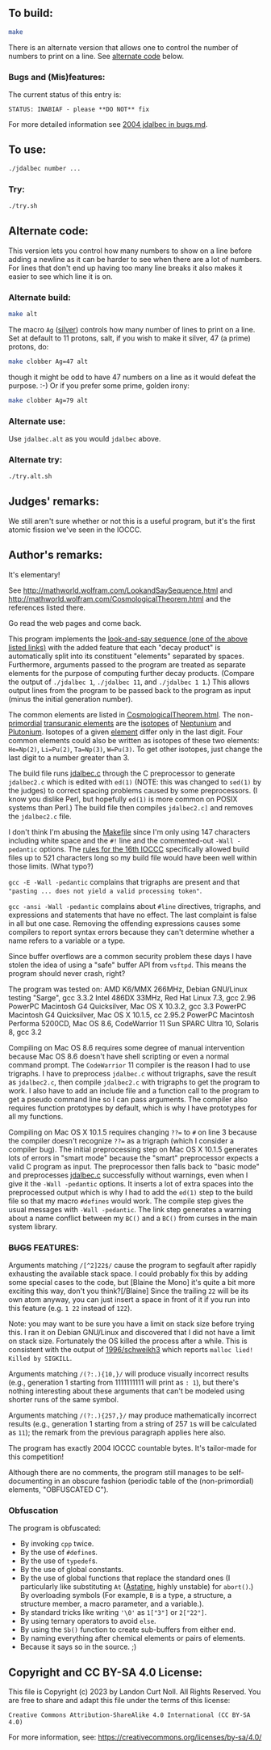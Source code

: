 ## To build:

```sh
make
```

There is an alternate version that allows one to control the number of numbers
to print on a line. See [alternate code](#alternate-code) below.


### Bugs and (Mis)features:

The current status of this entry is:

```
STATUS: INABIAF - please **DO NOT** fix
```

For more detailed information see [2004 jdalbec in bugs.md](/bugs.md#2004-jdalbec).


## To use:

```sh
./jdalbec number ...
```


### Try:

```sh
./try.sh
```

## Alternate code:

This version lets you control how many numbers to show on a line before adding a
newline as it can be harder to see when there are a lot of numbers. For lines
that don't end up having too many line breaks it also makes it easier to see
which line it is on.


### Alternate build:

```sh
make alt
```

The macro `Ag` ([silver](https://en.wikipedia.org/wiki/Silver)) controls how
many number of lines to print on a line. Set at default to 11 protons, salt, if
you wish to make it silver, 47 (a prime) protons, do:


```sh
make clobber Ag=47 alt
```

though it might be odd to have 47 numbers on a line as it would defeat the
purpose. :-) Or if you prefer some prime, golden irony:


```sh
make clobber Ag=79 alt
```


### Alternate use:

Use `jdalbec.alt` as you would `jdalbec` above.


### Alternate try:

```sh
./try.alt.sh
```


## Judges' remarks:

We still aren't sure whether or not this is a useful program, but
it's the first atomic fission we've seen in the IOCCC.


## Author's remarks:

It's elementary!

See <http://mathworld.wolfram.com/LookandSaySequence.html> and
<http://mathworld.wolfram.com/CosmologicalTheorem.html> and the references
listed there.

Go read the web pages and come back.

This program implements the [look-and-say sequence (one of the above listed
links)](https://mathworld.wolfram.com/LookandSaySequence.html) with the added
feature that each "decay product" is automatically split into its constituent
"elements" separated by spaces.  Furthermore, arguments passed to the program
are treated as separate elements for the purpose of computing further decay
products.  (Compare the output of `./jdalbec 1`, `./jdalbec 11`, and `./jdalbec
1 1`.)  This allows output lines from the program to be passed back to the
program as input (minus the initial generation number).

The common elements are listed in
[CosmologicalTheorem.html](http://mathworld.wolfram.com/CosmologicalTheorem.html).
The non-[primordial](https://en.wikipedia.org/wiki/Primordial_nuclide)
[transuranic elements](https://en.wikipedia.org/wiki/Transuranium_element) are
the [isotopes](https://en.wikipedia.org/wiki/Isotope) of
[Neptunium](https://en.wikipedia.org/wiki/Neptunium) and
[Plutonium](https://en.wikipedia.org/wiki/Plutonium).  Isotopes of a given
[element](https://en.wikipedia.org/wiki/Chemical_element) differ only in the
last digit.  Four common elements could also be written as isotopes of these two
elements: `He=Np(2)`, `Li=Pu(2)`, `Ta=Np(3)`, `W=Pu(3)`.  To get other isotopes,
just change the last digit to a number greater than 3.

The build file runs [jdalbec.c](jdalbec.c) through the C preprocessor to
generate `jdalbec2.c` which is edited with `ed(1)` (NOTE: this was
changed to `sed(1)` by the judges) to correct spacing
problems caused by some preprocessors.  (I know you dislike
Perl, but hopefully `ed(1)` is more common on POSIX systems than
Perl.)  The build file then compiles `jdalbec2.c]` and removes the
`jdalbec2.c` file.

I don't think I'm abusing the [Makefile](Makefile) since I'm only using
147 characters including white space and the `#!` line and the
commented-out `-Wall -pedantic` options.  The [rules for the
16th IOCCC](/2004/rules.txt) specifically allowed build files up to 521
characters long so my build file would have been well within
those limits.  (What typo?)

`gcc -E -Wall -pedantic` complains that trigraphs are present and that
`"pasting ... does not yield a valid processing token"`.

`gcc -ansi -Wall -pedantic` complains about `#line` directives,
trigraphs, and expressions and statements that have no effect.
The last complaint is false in all but one case.  Removing
the offending expressions causes some compilers to report
syntax errors because they can't determine whether a name
refers to a variable or a type.

Since buffer overflows are a common security problem these
days I have stolen the idea of using a "safe" buffer API from
`vsftpd`.  This means the program should never crash, right?

The program was tested on:
AMD K6/MMX 266MHz, Debian GNU/Linux testing "Sarge", gcc 3.3.2
Intel 486DX 33MHz, Red Hat Linux 7.3, gcc 2.96
PowerPC Macintosh G4 Quicksilver, Mac OS X 10.3.2, gcc 3.3
PowerPC Macintosh G4 Quicksilver, Mac OS X 10.1.5, cc 2.95.2
PowerPC Macintosh Performa 5200CD, Mac OS 8.6, CodeWarrior 11
Sun SPARC Ultra 10, Solaris 8, gcc 3.2

Compiling on Mac OS 8.6 requires some degree of manual
intervention because Mac OS 8.6 doesn't have shell scripting
or even a normal command prompt.  The `CodeWarrior` 11 compiler
is the reason I had to use trigraphs.  I have to preprocess
`jdalbec.c` without trigraphs, save the result as `jdalbec2.c`, then
compile `jdalbec2.c` with trigraphs to get the program to work.
I also have to add an include file and a function call to the
program to get a pseudo command line so I can pass arguments.
The compiler also requires function prototypes by default,
which is why I have prototypes for all my functions.

Compiling on Mac OS X 10.1.5 requires changing `??=` to `#` on
line 3 because the compiler doesn't recognize `??=` as a trigraph
(which I consider a compiler bug).  The initial preprocessing
step on Mac OS X 10.1.5 generates lots of errors in "smart
mode" because the "smart" preprocessor expects a valid C
program as input.  The preprocessor then falls back to "basic
mode" and preprocesses [jdalbec.c](jdalbec.c) successfully without warnings,
even when I give it the `-Wall -pedantic` options.  It inserts
a lot of extra spaces into the preprocessed output which is
why I had to add the `ed(1)` step to the build file so that my
macro `#defines` would work.  The compile step gives the usual
messages with `-Wall -pedantic`.  The link step generates a
warning about a name conflict between my `BC()` and a `BC()` from
curses in the main system library.


### <strike>BUGS</strike> FEATURES:

Arguments matching `/[^2]22$/` cause the program to segfault
after rapidly exhausting the available stack space.  I could
probably fix this by adding some special cases to the code,
but [Blaine the Mono] it's quite a bit more exciting this way,
don't you think?[/Blaine]  Since the trailing `22` will be
its own atom anyway, you can just insert a space in front of
it if you run into this feature (e.g. `1 22` instead of `122`).

Note: you may want to be sure you have a limit on stack size before trying this.
I ran it on Debian GNU/Linux and discovered that I did not have a limit on stack
size.  Fortunately the OS killed the process after a while.  This is consistent
with the output of [1996/schweikh3](/1996/schweikh3/schweikh3.c) which reports
`malloc lied!  Killed by SIGKILL`.

Arguments matching `/(?:.){10,}/` will produce visually incorrect
results (e.g., generation 1 starting from 1111111111 will
print as `: 1`), but there's nothing interesting about these
arguments that can't be modeled using shorter runs of the same
symbol.

Arguments matching `/(?:.){257,}/` may produce mathematically
incorrect results (e.g., generation 1 starting from a string
of 257 `1`s will be calculated as `11`); the remark from the
previous paragraph applies here also.

The program has exactly 2004 IOCCC countable bytes.  It's
tailor-made for this competition!

Although there are no comments, the program still manages to
be self-documenting in an obscure fashion (periodic table of
the (non-primordial) elements, "OBFUSCATED C").


### Obfuscation

The program is obfuscated:

- By invoking `cpp` twice.
- By the use of `#define`s.
- By the use of `typedef`s.
- By the use of global constants.
- By the use of global functions that replace the standard ones (I particularly
like substituting `At` ([Astatine](https://en.wikipedia.org/wiki/Astatine),
highly unstable) for `abort()`.) By overloading symbols (For example, `B` is a
type, a structure, a structure member, a macro parameter, and a variable.).
- By standard tricks like writing `'\0'` as `1["3"]` or `2["22"]`.
- By using ternary operators to avoid `else`.
- By using the `Sb()` function to create sub-buffers from either end.
- By naming everything after chemical elements or pairs of elements.
- Because it says so in the source. ;)


## Copyright and CC BY-SA 4.0 License:

This file is Copyright (c) 2023 by Landon Curt Noll.  All Rights Reserved.
You are free to share and adapt this file under the terms of this license:

    Creative Commons Attribution-ShareAlike 4.0 International (CC BY-SA 4.0)

For more information, see: https://creativecommons.org/licenses/by-sa/4.0/
